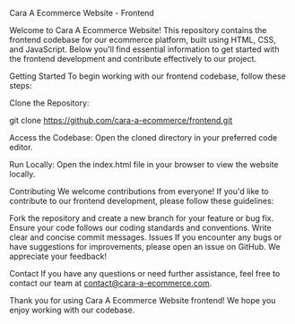 Cara A Ecommerce Website - Frontend

Welcome to Cara A Ecommerce Website! This repository contains the frontend codebase for our ecommerce platform, built using HTML, CSS, and JavaScript. Below you'll find essential information to get started with the frontend development and contribute effectively to our project.

Getting Started
To begin working with our frontend codebase, follow these steps:

Clone the Repository:

git clone https://github.com/cara-a-ecommerce/frontend.git

Access the Codebase:
Open the cloned directory in your preferred code editor.

Run Locally:
Open the index.html file in your browser to view the website locally.

Contributing
We welcome contributions from everyone! If you'd like to contribute to our frontend development, please follow these guidelines:

Fork the repository and create a new branch for your feature or bug fix.
Ensure your code follows our coding standards and conventions.
Write clear and concise commit messages.
Issues
If you encounter any bugs or have suggestions for improvements, please open an issue on GitHub. We appreciate your feedback!

Contact
If you have any questions or need further assistance, feel free to contact our team at contact@cara-a-ecommerce.com.

Thank you for using Cara A Ecommerce Website frontend! We hope you enjoy working with our codebase.
